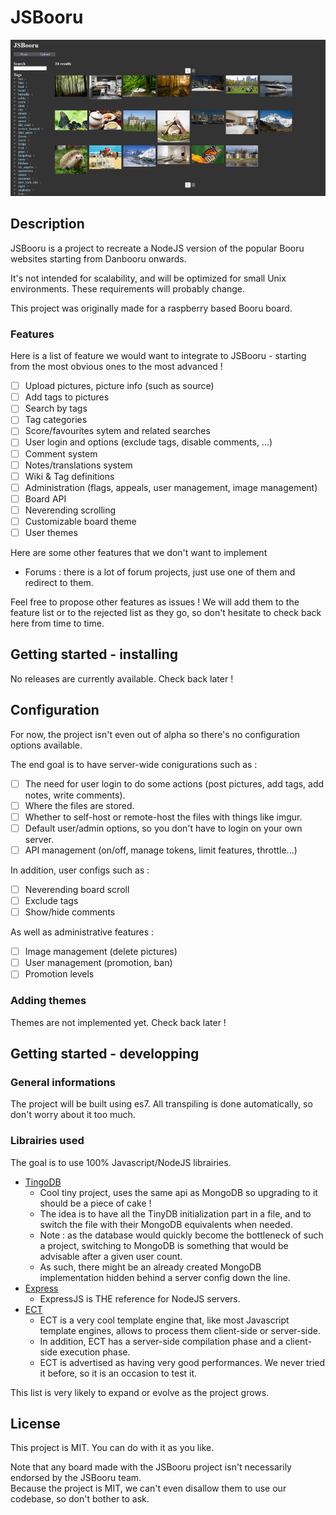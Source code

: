 # JSBooru

![JSBooru screenshot](docs/images/screenshot.png)

## Description

JSBooru is a project to recreate a NodeJS version of the popular Booru websites starting from Danbooru onwards.

It's not intended for scalability, and will be optimized for small Unix environments. These requirements will probably change.

This project was originally made for a raspberry based Booru board.

### Features

Here is a list of feature we would want to integrate to JSBooru - starting from the most obvious ones to the most advanced !

- [ ] Upload pictures, picture info (such as source)
- [ ] Add tags to pictures
- [ ] Search by tags
- [ ] Tag categories
- [ ] Score/favourites sytem and related searches
- [ ] User login and options (exclude tags, disable comments, ...)
- [ ] Comment system
- [ ] Notes/translations system
- [ ] Wiki & Tag definitions
- [ ] Administration (flags, appeals, user management, image management)
- [ ] Board API
- [ ] Neverending scrolling
- [ ] Customizable board theme
- [ ] User themes

Here are some other features that we don't want to implement

- Forums : there is a lot of forum projects, just use one of them and redirect to them.

Feel free to propose other features as issues ! We will add them to the feature list or to the rejected list as they go, so don't hesitate to check back here from time to time.

## Getting started - installing

No releases are currently available. Check back later !

## Configuration

For now, the project isn't even out of alpha so there's no configuration options available.

The end goal is to have server-wide conigurations such as :

- [ ] The need for user login to do some actions (post pictures, add tags, add notes, write comments).
- [ ] Where the files are stored.
- [ ] Whether to self-host or remote-host the files with things like imgur.
- [ ] Default user/admin options, so you don't have to login on your own server.
- [ ] API management (on/off, manage tokens, limit features, throttle...)

In addition, user configs such as :

- [ ] Neverending board scroll
- [ ] Exclude tags
- [ ] Show/hide comments

As well as administrative features :

- [ ] Image management (delete pictures)
- [ ] User management (promotion, ban)
- [ ] Promotion levels

### Adding themes

Themes are not implemented yet. Check back later !

## Getting started - developping

### General informations

The project will be built using es7. All transpiling is done automatically, so don't worry about it too much.

### Librairies used

The goal is to use 100% Javascript/NodeJS librairies.

- [TingoDB](http://www.tingodb.com/)
  - Cool tiny project, uses the same api as MongoDB so upgrading to it should be a piece of cake !
  - The idea is to have all the TinyDB initialization part in a file, and to switch the file with their MongoDB equivalents when needed.
  - Note : as the database would quickly become the bottleneck of such a project, switching to MongoDB is something that would be advisable after a given user count.
  - As such, there might be an already created MongoDB implementation hidden behind a server config down the line.
- [Express](http://expressjs.com/)
  - ExpressJS is THE reference for NodeJS servers.
- [ECT](http://ectjs.com/)
  - ECT is a very cool template engine that, like most Javascript template engines, allows to process them client-side or server-side.
  - In addition, ECT has a server-side compilation phase and a client-side execution phase.
  - ECT is advertised as having very good performances. We never tried it before, so it is an occasion to test it.

This list is very likely to expand or evolve as the project grows.

## License

This project is MIT. You can do with it as you like.

Note that any board made with the JSBooru project isn't necessarily endorsed by the JSBooru team.  
Because the project is MIT, we can't even disallow them to use our codebase, so don't bother to ask.